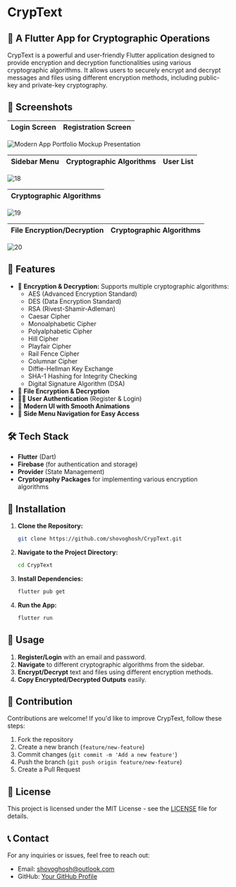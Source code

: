 # CrypText

## 🔐 A Flutter App for Cryptographic Operations
CrypText is a powerful and user-friendly Flutter application designed to provide encryption and decryption functionalities using various cryptographic algorithms. It allows users to securely encrypt and decrypt messages and files using different encryption methods, including public-key and private-key cryptography.

## 📸 Screenshots
| Login Screen | Registration Screen | 
|-------------|------------------|


![Modern App Portfolio Mockup Presentation](https://github.com/user-attachments/assets/d0ca04c0-68af-4a72-9d0d-a2dca84ac57f)

| Sidebar Menu | Cryptographic Algorithms | User List |
|-------------|------------------|-----------------|


![18](https://github.com/user-attachments/assets/6d846c42-a96a-4ff3-a36e-40edf0aae16e)


| Cryptographic Algorithms | 
|-------------|


![19](https://github.com/user-attachments/assets/558dc84b-2c95-4153-9214-1d114afcf910)


| File Encryption/Decryption | Cryptographic Algorithms |
|-----------------------------|-----------------|



![20](https://github.com/user-attachments/assets/fbd7be96-3792-4c3f-8ea0-2d5cc2c7b64a)

## 🚀 Features
- 🔑 **Encryption & Decryption:** Supports multiple cryptographic algorithms:
  - AES (Advanced Encryption Standard)
  - DES (Data Encryption Standard)
  - RSA (Rivest-Shamir-Adleman)
  - Caesar Cipher
  - Monoalphabetic Cipher
  - Polyalphabetic Cipher
  - Hill Cipher
  - Playfair Cipher
  - Rail Fence Cipher
  - Columnar Cipher
  - Diffie-Hellman Key Exchange
  - SHA-1 Hashing for Integrity Checking
  - Digital Signature Algorithm (DSA)
- 📂 **File Encryption & Decryption**
- 🧑‍💻 **User Authentication** (Register & Login)
- 🎨 **Modern UI with Smooth Animations**
- 📜 **Side Menu Navigation for Easy Access**

## 🛠️ Tech Stack
- **Flutter** (Dart)
- **Firebase** (for authentication and storage)
- **Provider** (State Management)
- **Cryptography Packages** for implementing various encryption algorithms

## 🔧 Installation
1. **Clone the Repository:**
   ```sh
   git clone https://github.com/shovoghosh/CrypText.git
   ```
2. **Navigate to the Project Directory:**
   ```sh
   cd CrypText
   ```
3. **Install Dependencies:**
   ```sh
   flutter pub get
   ```
4. **Run the App:**
   ```sh
   flutter run
   ```

## 📌 Usage
1. **Register/Login** with an email and password.
2. **Navigate** to different cryptographic algorithms from the sidebar.
3. **Encrypt/Decrypt** text and files using different encryption methods.
4. **Copy Encrypted/Decrypted Outputs** easily.

## 🤝 Contribution
Contributions are welcome! If you'd like to improve CrypText, follow these steps:
1. Fork the repository
2. Create a new branch (`feature/new-feature`)
3. Commit changes (`git commit -m 'Add a new feature'`)
4. Push the branch (`git push origin feature/new-feature`)
5. Create a Pull Request

## 📜 License
This project is licensed under the MIT License - see the [LICENSE](LICENSE) file for details.

## 📞 Contact
For any inquiries or issues, feel free to reach out:
- Email: [shovoghosh@outlook.com](mailto:shovoghosh@outlook.com)
- GitHub: [Your GitHub Profile](https://github.com/shovoghosh)
